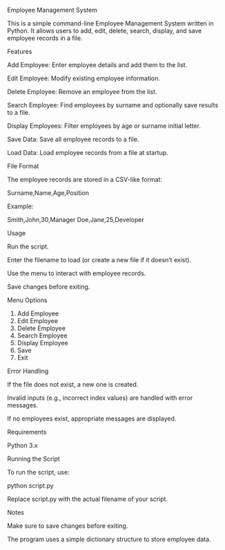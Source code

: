 Employee Management System

This is a simple command-line Employee Management System written in Python. It allows users to add, edit, delete, search, display, and save employee records in a file.

Features

Add Employee: Enter employee details and add them to the list.

Edit Employee: Modify existing employee information.

Delete Employee: Remove an employee from the list.

Search Employee: Find employees by surname and optionally save results to a file.

Display Employees: Filter employees by age or surname initial letter.

Save Data: Save all employee records to a file.

Load Data: Load employee records from a file at startup.

File Format

The employee records are stored in a CSV-like format:

Surname,Name,Age,Position

Example:

Smith,John,30,Manager
Doe,Jane,25,Developer

Usage

Run the script.

Enter the filename to load (or create a new file if it doesn’t exist).

Use the menu to interact with employee records.

Save changes before exiting.

Menu Options

1. Add Employee
2. Edit Employee
3. Delete Employee
4. Search Employee
5. Display Employee
6. Save
7. Exit

Error Handling

If the file does not exist, a new one is created.

Invalid inputs (e.g., incorrect index values) are handled with error messages.

If no employees exist, appropriate messages are displayed.

Requirements

Python 3.x

Running the Script

To run the script, use:

python script.py

Replace script.py with the actual filename of your script.

Notes

Make sure to save changes before exiting.

The program uses a simple dictionary structure to store employee data.

